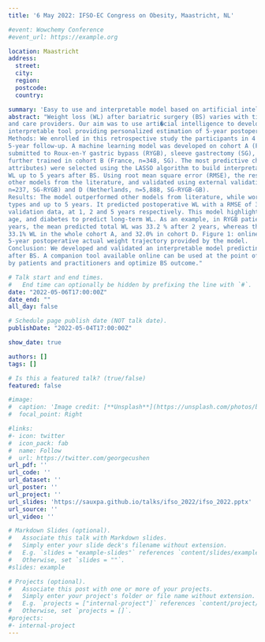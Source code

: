 ```yaml
---
title: '6 May 2022: IFSO-EC Congress on Obesity, Maastricht, NL'

#event: Wowchemy Conference
#event_url: https://example.org

location: Maastricht
address:
  street:
  city:
  region:
  postcode:
  country:

summary: 'Easy to use and interpretable model based on artificial intelligence for predicting 5-year weight trajectories after bariatric surgery'
abstract: "Weight loss (WL) after bariatric surgery (BS) varies with time, across patients and interventions. Realistic expectations of long term WL are crucial to inform clinical decisions by patients
and care providers. Our aim was to use arti�cial intelligence to develop an easy-to-use and
interpretable tool providing personalized estimation of 5-year postoperative weight trajectory.
Methods: We enrolled in this retrospective study the participants in 4 distinct BS cohorts with up to
5-year follow-up. A machine learning model was developed on cohort A (France, n=1,498 patients
submitted to Roux-en-Y gastric bypass (RYGB), sleeve gastrectomy (SG), or gastric band (GB)), and
further trained in cohort B (France, n=348, SG). The most predictive characteristics (> 1000 baseline
attributes) were selected using the LASSO algorithm to build interpretable regression trees predicting
WL up to 5 years after BS. Using root mean square error (RMSE), the resulting model was compared to
other models from the literature, and validated using external validation data from cohorts C (France,
n=237, SG-RYGB) and D (Netherlands, n=5,888, SG-RYGB-GB).
Results: The model outperformed other models from literature, while working across intervention
types and up to 5 years. It predicted postoperative WL with a RMSE of 3.3, 4.1 and 4.7 kg/m² in
validation data, at 1, 2 and 5 years respectively. This model highlighted the critical role of intervention,
age, and diabetes to predict long-term WL. As an example, in RYGB patients with diabetes duration <3
years, the mean predicted total WL was 33.2 % after 2 years, whereas the observed mean WL was
33.1% WL in the whole cohort A, and 32.0% in cohort D. Figure 1: online personalized estimate (IQR) of
5-year postoperative actual weight trajectory provided by the model.
Conclusion: We developed and validated an interpretable model predicting 5-year weight trajectories
after BS. A companion tool available online can be used at the point of care to inform clinical decisions
by patients and practitioners and optimize BS outcome."

# Talk start and end times.
#   End time can optionally be hidden by prefixing the line with `#`.
date: "2022-05-06T17:00:00Z"
date_end: ""
all_day: false

# Schedule page publish date (NOT talk date).
publishDate: "2022-05-04T17:00:00Z"

show_date: true

authors: []
tags: []

# Is this a featured talk? (true/false)
featured: false

#image:
#  caption: 'Image credit: [**Unsplash**](https://unsplash.com/photos/bzdhc5b3Bxs)'
#  focal_point: Right

#links:
#- icon: twitter
#  icon_pack: fab
#  name: Follow
#  url: https://twitter.com/georgecushen
url_pdf: ''
url_code: ''
url_dataset: ''
url_poster: ''
url_project: ''
url_slides: 'https://sauxpa.github.io/talks/ifso_2022/ifso_2022.pptx'
url_source: ''
url_video: ''

# Markdown Slides (optional).
#   Associate this talk with Markdown slides.
#   Simply enter your slide deck's filename without extension.
#   E.g. `slides = "example-slides"` references `content/slides/example-slides.md`.
#   Otherwise, set `slides = ""`.
#slides: example

# Projects (optional).
#   Associate this post with one or more of your projects.
#   Simply enter your project's folder or file name without extension.
#   E.g. `projects = ["internal-project"]` references `content/project/deep-learning/index.md`.
#   Otherwise, set `projects = []`.
#projects:
#- internal-project
---
```

